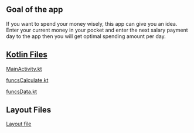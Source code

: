 ## Goal of the app
If you want to spend your money wisely, this app can give you an idea. Enter your current money in your pocket and enter the next salary payment day to the app then you will get optimal spending amount per day.

## [Kotlin Files](app/src/main/java/com/ferhat/dailyspendcalculator)

[MainActivity.kt](app/src/main/java/com/ferhat/dailyspendcalculator/MainActivity.kt)

[funcsCalculate.kt](app/src/main/java/com/ferhat/dailyspendcalculator/funcsCalculate.kt)

[funcsData.kt](app/src/main/java/com/ferhat/dailyspendcalculator/)

## Layout Files
[Layout file](app/src/main/res/layout/activity_main.xml)
